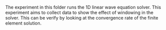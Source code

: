 The experiment in this folder runs the 1D linear wave equation solver. This experiment aims to collect data to show the effect of windowing in the solver. This can be verify by looking at the convergence rate of the finite element solution.